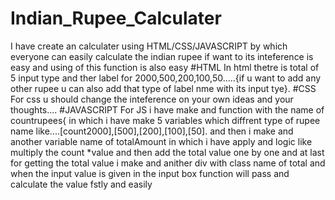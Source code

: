 # Indian_Rupee_Calculater
I have create an calculater using HTML/CSS/JAVASCRIPT by which everyone can easily calculate the indian rupee if want to its inteference is easy and using of this function is also easy
#HTML 
In html thetre is total of 5 input type and ther label for 2000,500,200,100,50.....{if u want to add any other rupee u can also add that type of label nme with its input tye}.
#CSS
For css u should change the inteference on your own ideas and your thoughts....
#JAVASCRIPT
  For JS  i have make and function with the name of countrupees{ in which i have make 5 variables which diffrent type of rupee name like....[count2000],[500],[200],[100],[50].
  and then i make and another variable name of totalAmount in which i have apply and logic like multiply the count *value and then add the total value one by one 
  and at last for getting the total value i make and anither div with class name of total  and when the input value is given in the input box function will pass and calculate the value fstly and easily

